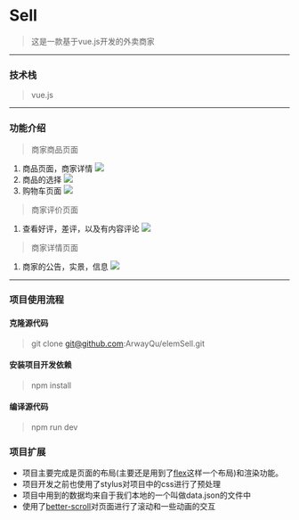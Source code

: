 # Sell
> 这是一款基于vue.js开发的外卖商家

---

### 技术栈
> vue.js

---

### 功能介绍

> 商家商品页面

1. 商品页面，商家详情
![](http://oz8x9vozq.bkt.clouddn.com/shop.gif)
2. 商品的选择
![](http://oz8x9vozq.bkt.clouddn.com/tx.gif)
3. 购物车页面
![](http://oz8x9vozq.bkt.clouddn.com/car.gif)

> 商家评价页面

1. 查看好评，差评，以及有内容评论
![](http://oz8x9vozq.bkt.clouddn.com/pj.gif)

> 商家详情页面

1. 商家的公告，实景，信息
![](http://oz8x9vozq.bkt.clouddn.com/seller.gif)

---

### 项目使用流程

#### 克隆源代码
> git clone git@github.com:ArwayQu/elemSell.git

#### 安装项目开发依赖
> npm install

#### 编译源代码
> npm run dev

### 项目扩展

- 项目主要完成是页面的布局(主要还是用到了[flex](http://www.ruanyifeng.com/blog/2015/07/flex-grammar.html?utm_source=tuicool)这样一个布局)和渲染功能。
- 项目开发之前也使用了stylus对项目中的css进行了预处理
- 项目中用到的数据均来自于我们本地的一个叫做data.json的文件中
- 使用了[better-scroll](https://ustbhuangyi.github.io/better-scroll/doc/)对页面进行了滚动和一些动画的交互

